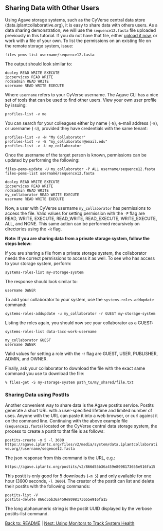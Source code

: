 ## Sharing Data with Other Users

Using Agave storage systems, such as the CyVerse central data store (data.iplantcollaborative.org), it is easy to share data with others users.
As a data sharing demonstration, we will use the `sequence12.fasta` file uploaded previously in this tutorial.
If you do not have that file, either [upload it now](managing_data.md), or work with a file of your own.
To list the permissions on an existing file on the remote storage system, issue:

```files-pems-list username/sequence12.fasta```

The output should look similar to:

```
dooley READ WRITE EXECUTE
ipcservices READ WRITE
rodsadmin READ WRITE
username READ WRITE EXECUTE
```

Where `username` refers to your CyVerse username.
The Agave CLI has a nice set of tools that can be used to find other users.
View your own user profile by issuing:

```profiles-list -v me```

You can search for your colleagues either by name (`-N`), e-mail address (`-E`), or username (`-U`), provided they have credentials with the same tenant:

```
profiles-list -v -N "My Collaborator"
profiles-list -v -E "my_collaborator@email.edu"
profiles-list -v -U my_collaborator
```

Once the username of the target person is known, permissions can be updated by performing the following:

```
files-pems-update -U my_collaborator -P ALL username/sequence12.fasta
files-pems-list username/sequence12.fasta
```
```
dooley READ WRITE EXECUTE
ipcservices READ WRITE
rodsadmin READ WRITE
my_collaborator READ WRITE EXECUTE
username READ WRITE EXECUTE
```

Now, a user with CyVerse username `my_collaborator` has permissions to access the file.
Valid values for setting permission with the `-P` flag are READ, WRITE, EXECUTE, READ_WRITE, READ_EXECUTE, WRITE_EXECUTE, ALL, and NONE.
This same action can be performed recursively on directories using the `-R` flag.


**Note: If you are sharing data from a private storage system, follow the steps below:**

If you are sharing a file from a private storage system, the collaborator needs the correct permissions to access it as well. To see who has access to your storage system, perform:

```
systems-roles-list my-storage-system
```

The response should look similar to:
```
username OWNER
```

To add your collaborator to your system, use the `systems-roles-addupdate` command:
```
systems-roles-addupdate -u my_collaborator -r GUEST my-storage-system
```

Listing the roles again, you should now see your collaborator as a GUEST:
```
systems-roles-list data-tacc-work-username

my_collaborator GUEST
username OWNER
```

Valid values for setting a role with the -r flag are GUEST, USER, PUBLISHER, ADMIN, and OWNER.

Finally, ask your collaborator to download the file with the exact same command you use to download the file:

```
% files-get -S my-storage-system path_to/my_shared/file.txt
```

### Sharing Data using PostIts

Another convenient way to share data is the Agave postits service.
Postits generate a short URL with a user-specified lifetime and limited number of uses.
Anyone with the URL can paste it into a web browser, or curl against it on the command line.
Continuing with the above example file (`sequence12.fasta`) located on the CyVerse central data storage system, the process to create a postit to that file is as follows:

```postits-create -m 5 -l 3600 https://agave.iplantc.org/files/v2/media/system/data.iplantcollaborative.org//username/seqence12.fasta```

The json response from this command is the URL, e.g.:

``` https://agave.iplantc.org/postits/v2/866d55b36a459e8098173655e916fa15 ```

This postit is only good for 5 downloads (`-m 5`) and only available for one hour (3600 seconds, `-l 3600`). The creator of the postit can list and delete their postits with the following commands:

```
postits-list -V
postits-delete 866d55b36a459e8098173655e916fa15
```

The long alphanumeric string is the postit UUID displayed by the verbose postits-list command.


[Back to: README](../README.md) | [Next: Using Monitors to Track System Health](using_monitors.md)
